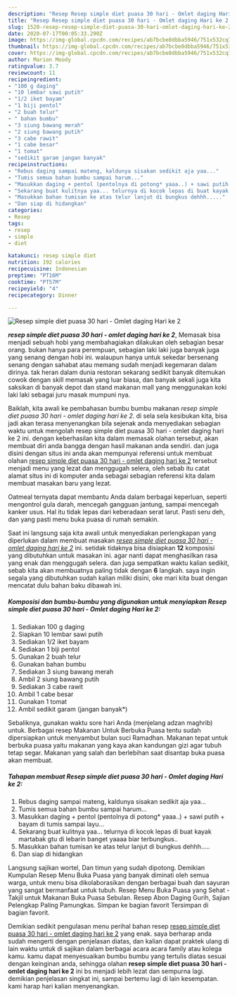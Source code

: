 ```yaml
---
description: "Resep Resep simple diet puasa 30 hari - Omlet daging Hari ke 2 Lezat"
title: "Resep Resep simple diet puasa 30 hari - Omlet daging Hari ke 2 Lezat"
slug: 1520-resep-resep-simple-diet-puasa-30-hari-omlet-daging-hari-ke-2-lezat
date: 2020-07-17T00:05:33.290Z
image: https://img-global.cpcdn.com/recipes/ab7bcbe8dbba5946/751x532cq70/resep-simple-diet-puasa-30-hari-omlet-daging-hari-ke-2-foto-resep-utama.jpg
thumbnail: https://img-global.cpcdn.com/recipes/ab7bcbe8dbba5946/751x532cq70/resep-simple-diet-puasa-30-hari-omlet-daging-hari-ke-2-foto-resep-utama.jpg
cover: https://img-global.cpcdn.com/recipes/ab7bcbe8dbba5946/751x532cq70/resep-simple-diet-puasa-30-hari-omlet-daging-hari-ke-2-foto-resep-utama.jpg
author: Marion Moody
ratingvalue: 3.7
reviewcount: 11
recipeingredient:
- "100 g daging"
- "10 lembar sawi putih"
- "1/2 iket bayam"
- "1 biji pentol"
- "2 buah telur"
- " bahan bumbu"
- "3 siung bawang merah"
- "2 siung bawang putih"
- "3 cabe rawit"
- "1 cabe besar"
- "1 tomat"
- "sedikit garam jangan banyak"
recipeinstructions:
- "Rebus daging sampai mateng, kaldunya sisakan sedikit aja yaa..."
- "Tumis semua bahan bumbu sampai harum..."
- "Masukkan daging + pentol (pentolnya di potong* yaaa..) + sawi putih + bayam di tumis sampai layu..."
- "Sekarang buat kulitnya yaa... telurnya di kocok lepas di buat kayak martabak gtu di lebarin banget yaaaa biar terbungkus.."
- "Masukkan bahan tumisan ke atas telur lanjut di bungkus dehhh....."
- "Dan siap di hidangkan"
categories:
- Resep
tags:
- resep
- simple
- diet

katakunci: resep simple diet 
nutrition: 192 calories
recipecuisine: Indonesian
preptime: "PT16M"
cooktime: "PT57M"
recipeyield: "4"
recipecategory: Dinner

---
```



![Resep simple diet puasa 30 hari - Omlet daging Hari ke 2](https://img-global.cpcdn.com/recipes/ab7bcbe8dbba5946/751x532cq70/resep-simple-diet-puasa-30-hari-omlet-daging-hari-ke-2-foto-resep-utama.jpg)

<b><i>resep simple diet puasa 30 hari - omlet daging hari ke 2</i></b>, Memasak bisa menjadi sebuah hobi yang membahagiakan dilakukan oleh sebagian besar orang. bukan hanya para perempuan, sebagian laki laki juga banyak juga yang senang dengan hobi ini. walaupun hanya untuk sekedar bersenang senang dengan sahabat atau memang sudah menjadi kegemaran dalam dirinya. tak heran dalam dunia restoran sekarang sedikit banyak ditemukan cowok dengan skill memasak yang luar biasa, dan banyak sekali juga kita saksikan di banyak depot dan stand makanan mall yang menggunakan koki laki laki sebagai juru masak mumpuni nya.

Baiklah, kita awali ke pembahasan bumbu bumbu makanan <i>resep simple diet puasa 30 hari - omlet daging hari ke 2</i>. di sela sela kesibukan kita, bisa jadi akan terasa menyenangkan bila sejenak anda menyediakan sebagian waktu untuk mengolah resep simple diet puasa 30 hari - omlet daging hari ke 2 ini. dengan keberhasilan kita dalam memasak olahan tersebut, akan membuat diri anda bangga dengan hasil makanan anda sendiri. dan juga disini dengan situs ini anda akan mempunyai referensi untuk membuat olahan <u>resep simple diet puasa 30 hari - omlet daging hari ke 2</u> tersebut menjadi menu yang lezat dan menggugah selera, oleh sebab itu catat alamat situs ini di komputer anda sebagai sebagian referensi kita dalam membuat masakan baru yang lezat.

Oatmeal ternyata dapat membantu Anda dalam berbagai keperluan, seperti mengontrol gula darah, mencegah gangguan jantung, sampai mencegah kanker usus. Hal itu tidak lepas dari keberadaan serat larut. Pasti seru deh, dan yang pasti menu buka puasa di rumah semakin.


Saat ini langsung saja kita awali untuk menyediakan perlengkapan yang diperlukan dalam membuat masakan <u><i>resep simple diet puasa 30 hari - omlet daging hari ke 2</i></u> ini. setidak tidaknya bisa disiapkan <b>12</b> komposisi yang dibutuhkan untuk masakan ini. agar nanti dapat menghasilkan rasa yang enak dan menggugah selera. dan juga sempatkan waktu kalian sedikit, sebab kita akan membuatnya paling tidak dengan <b>6</b> langkah. saya ingin segala yang dibutuhkan sudah kalian miliki disini, oke mari kita buat dengan mencatat dulu bahan baku dibawah ini.

<!--inarticleads1-->

##### Komposisi dan bumbu-bumbu yang digunakan untuk menyiapkan Resep simple diet puasa 30 hari - Omlet daging Hari ke 2:

1. Sediakan 100 g daging
1. Siapkan 10 lembar sawi putih
1. Sediakan 1/2 iket bayam
1. Sediakan 1 biji pentol
1. Gunakan 2 buah telur
1. Gunakan  bahan bumbu
1. Sediakan 3 siung bawang merah
1. Ambil 2 siung bawang putih
1. Sediakan 3 cabe rawit
1. Ambil 1 cabe besar
1. Gunakan 1 tomat
1. Ambil sedikit garam (jangan banyak*)


Sebaliknya, gunakan waktu sore hari Anda (menjelang adzan maghrib) untuk. Berbagai resep Makanan Untuk Berbuka Puasa tentu sudah dipersiapkan untuk menyambut bulan suci Ramadhan. Makanan tepat untuk berbuka puasa yaitu makanan yang kaya akan kandungan gizi agar tubuh tetap segar. Makanan yang salah dan berlebihan saat disantap buka puasa akan membuat. 

<!--inarticleads2-->

##### Tahapan membuat Resep simple diet puasa 30 hari - Omlet daging Hari ke 2:

1. Rebus daging sampai mateng, kaldunya sisakan sedikit aja yaa...
1. Tumis semua bahan bumbu sampai harum...
1. Masukkan daging + pentol (pentolnya di potong* yaaa..) + sawi putih + bayam di tumis sampai layu...
1. Sekarang buat kulitnya yaa... telurnya di kocok lepas di buat kayak martabak gtu di lebarin banget yaaaa biar terbungkus..
1. Masukkan bahan tumisan ke atas telur lanjut di bungkus dehhh.....
1. Dan siap di hidangkan


Langsung sajikan wortel, Dan timun yang sudah dipotong. Demikian Kumpulan Resep Menu Buka Puasa yang banyak diminati oleh semua warga, untuk menu bisa dikolaborasikan dengan berbagai buah dan sayuran yang sangat bermanfaat untuk tubuh. Resep Menu Buka Puasa yang Sehat - Takjil untuk Makanan Buka Puasa Sebulan. Resep Abon Daging Gurih, Sajian Pelengkap Paling Pamungkas. Simpan ke bagian favorit Tersimpan di bagian favorit. 

Demikian sedikit pengulasan menu perihal bahan resep <u>resep simple diet puasa 30 hari - omlet daging hari ke 2</u> yang enak. saya berharap anda sudah mengerti dengan penjelasan diatas, dan kalian dapat praktek ulang di lain waktu untuk di sajikan dalam berbagai acara acara family atau kolega kamu. kamu dapat menyesuaikan bumbu bumbu yang tertulis diatas sesuai dengan keinginan anda, sehingga olahan <b>resep simple diet puasa 30 hari - omlet daging hari ke 2</b> ini bs menjadi lebih lezat dan sempurna lagi. demikian penjelasan singkat ini, sampai bertemu lagi di lain kesempatan. kami harap hari kalian menyenangkan.
